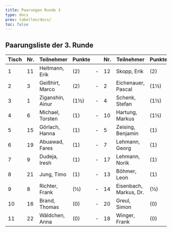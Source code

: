 ```yaml
---
title: Paarungen Runde 3
type: docs
prev: tabellen/docs/
toc: false
---
```


## Paarungsliste der 3. Runde


| Tisch | Nr. | Teilnehmer       | Punkte |     | Nr. | Teilnehmer             | Punkte | Ergebnis |
| ----- | --- | ---------------- | ------ | --- | --- | ---------------------- | ------ | -------- |
| 1     | 11  | Heitmann, Erik   | (2)    | -   | 12  | Skopp, Erik            | (2)    | 0 - 1    |
| 2     | 3   | Geißhirt, Marco  | (2)    | -   | 2   | Eichenauer, Pascal     | (1½)   | 0 - 1    |
| 3     | 1   | Ziganshin, Ainur | (1½)   | -   | 4   | Schenk, Stefan         | (1½)   | 1 - 0    |
| 4     | 6   | Michael, Torsten | (1)    | -   | 10  | Hartung, Markus        | (1½)   | 0 - 1    |
| 5     | 15  | Görlach, Hanna   | (1)    | -   | 5   | Zeising, Benjamin      | (1)    | 0 - 1    |
| 6     | 19  | Abuawad, Fares   | (1)    | -   | 7   | Lehmann, Georg         | (1)    | 0 - 1    |
| 7     | 9   | Dudeja, Iresh    | (1)    | -   | 17  | Lehmann, Norik         | (1)    | 0 - 1    |
| 8     | 21  | Jung, Timo       | (1)    | -   | 13  | Böhmer, Leon           | (1)    | 1 - 0    |
| 9     | 8   | Richter, Frank   | (½)    | -   | 14  | Eisenbach, Markus, Dr. | (½)    | 0 - 1    |
| 10    | 16  | Brand, Thomas    | (0)    | -   | 20  | Greul, Simon           | (0)    | ½ - ½    |
| 11    | 22  | Wäldchen, Anna   | (0)    | -   | 18  | Winger, Frank          | (0)    | 1 - 0    |
